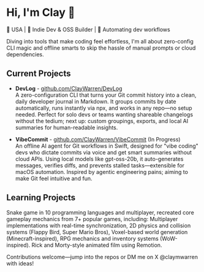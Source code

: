 # Hi, I'm Clay 👋

📍 USA | 🤖 Indie Dev & OSS Builder | 🚀 Automating dev workflows 

Diving into tools that make coding feel effortless, I'm all about zero-config CLI magic and offline smarts to skip the hassle of manual prompts or cloud dependencies.

## Current Projects

* **DevLog** - [github.com/ClayWarren/DevLog](https://github.com/ClayWarren/DevLog)  
  A zero-configuration CLI that turns your Git commit history into a clean, daily developer journal in Markdown. It groups commits by date automatically, runs instantly via npx, and works in any repo—no setup needed. Perfect for solo devs or teams wanting shareable changelogs without the tedium; next up: custom groupings, exports, and local AI summaries for human-readable insights.

* **VibeCommit** - [github.com/ClayWarren/VibeCommit](https://github.com/ClayWarren/VibeCommit) (In Progress)  
  An offline AI agent for Git workflows in Swift, designed for "vibe coding" devs who dictate commits via voice and get smart summaries without cloud APIs. Using local models like gpt-oss-20b, it auto-generates messages, verifies diffs, and prevents stalled tasks—extensible for macOS automation. Inspired by agentic engineering pains; aiming to make Git feel intuitive and fun.

## Learning Projects

Snake game in 10 programming languages and multiplayer, recreated core gameplay mechanics from 7+ popular games, including: Multiplayer implementations with real-time synchronization, 2D physics and collision systems (Flappy Bird, Super Mario Bros), Voxel-based world generation (Minecraft-inspired), RPG mechanics and inventory systems (WoW-inspired). Rick and Morty-style animated film using Remotion. 

Contributions welcome—jump into the repos or DM me on X @claymwarren with ideas!
